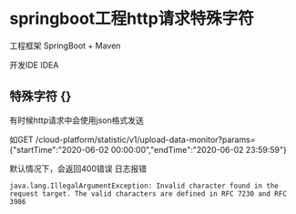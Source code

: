 # springboot工程http请求特殊字符

工程框架 SpringBoot + Maven

开发IDE IDEA

## 特殊字符 {}

有时候http请求中会使用json格式发送

如GET /cloud-platform/statistic/v1/upload-data-monitor?params={"startTime":"2020-06-02 00:00:00","endTime":"2020-06-02 23:59:59"}

默认情况下，会返回400错误 日志报错 

```
java.lang.IllegalArgumentException: Invalid character found in the request target. The valid characters are defined in RFC 7230 and RFC 3986
```





